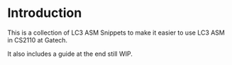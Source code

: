 # Introduction

This is a collection of LC3 ASM Snippets to make it easier to use LC3 ASM in CS2110 at Gatech.

It also includes a guide at the end still WIP. &#x20;
